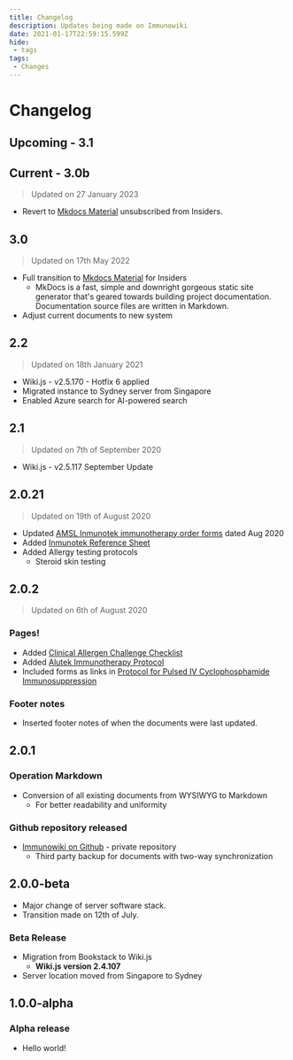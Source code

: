 ```yaml
---
title: Changelog
description: Updates being made on Immunowiki
date: 2021-01-17T22:59:15.599Z
hide:
 - tags
tags: 
 - Changes
---
```


# Changelog

## Upcoming - 3.1

## Current - 3.0b
> Updated on 27 January 2023
- Revert to [Mkdocs Material](https://squidfunk.github.io/mkdocs-material/) unsubscribed from Insiders.

## 3.0
> Updated on 17th May 2022

- Full transition to [Mkdocs Material](https://squidfunk.github.io/mkdocs-material/) for Insiders
  - MkDocs is a fast, simple and downright gorgeous static site generator that's geared towards building project documentation. Documentation source files are written in Markdown.
- Adjust current documents to new system

## 2.2
> Updated on 18th January 2021

- Wiki.js - v2.5.170 - Hotfix 6 applied
- Migrated instance to Sydney server from Singapore
- Enabled Azure search for AI-powered search

## 2.1
> Updated on 7th of September 2020

- Wiki.js - v2.5.117 September Update

## 2.0.21
> Updated on 19th of August 2020

- Updated [AMSL Inmunotek immunotherapy order forms](/forms) dated Aug 2020
- Added [Inmunotek Reference Sheet](/forms/itk_immunotherapy_order_form_reference_sheet_modified.pdf)
- Added Allergy testing protocols
	- Steroid skin testing

## 2.0.2
> Updated on 6th of August 2020

### Pages!
- Added [Clinical Allergen Challenge Checklist](/checklists/clinical-allergen-challenge)
- Added [Alutek Immunotherapy Protocol](/protocols/alutek-immunotherapy)
- Included forms as links in [Protocol for Pulsed IV Cyclophosphamide Immunosuppression](/protocols/cyclophosphamide)

### Footer notes
- Inserted footer notes of when the documents were last updated.

## 2.0.1

### Operation Markdown
- Conversion of all existing documents from WYSIWYG to Markdown
	- For better readability and uniformity

### Github repository released
- [Immunowiki on Github](https://github.com/monchee/immunowiki) - private repository
	- Third party backup for documents with two-way synchronization

## 2.0.0-beta
- Major change of server software stack.
- Transition made on 12th of July.


### Beta Release
- Migration from Bookstack to Wiki.js
	- **Wiki.js version 2.4.107**
- Server location moved from Singapore to Sydney

## 1.0.0-alpha
### Alpha release
- Hello world!
